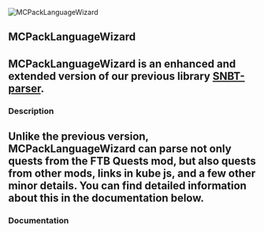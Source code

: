 ![MCPackLanguageWizard](https://avatars.githubusercontent.com/u/150254116?s=200&v=4)

## MCPackLanguageWizard 
MCPackLanguageWizard is an enhanced and extended version of our previous library [SNBT-parser](https://github.com/TWMhub/SNBT-parser "SNBT-reader GitHub Page").
---

### Description
Unlike the previous version, MCPackLanguageWizard can parse not only quests from the FTB Quests mod, but also quests from other mods, links in kube js, and a few other minor details. You can find detailed information about this in the documentation below.
---

### Documentation
